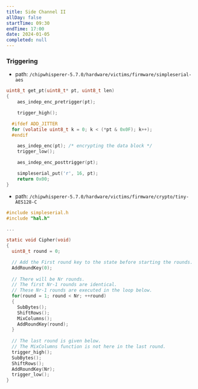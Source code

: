 ```yaml
---
title: Side Channel II
allDay: false
startTime: 09:30
endTime: 17:00
date: 2024-01-05
completed: null
---
```


### Triggering

- path: `/chipwhisperer-5.7.0/hardware/victims/firmware/simpleserial-aes`

```c
uint8_t get_pt(uint8_t* pt, uint8_t len)
{
    aes_indep_enc_pretrigger(pt);

	trigger_high();

  #ifdef ADD_JITTER
  for (volatile uint8_t k = 0; k < (*pt & 0x0F); k++);
  #endif

	aes_indep_enc(pt); /* encrypting the data block */
	trigger_low();

    aes_indep_enc_posttrigger(pt);

	simpleserial_put('r', 16, pt);
	return 0x00;
}
```

- path: `/chipwhisperer-5.7.0/hardware/victims/firmware/crypto/tiny-AES128-C`

```c
#include simpleserial.h
#include "hal.h"

...

static void Cipher(void)
{
  uint8_t round = 0;

  // Add the First round key to the state before starting the rounds.
  AddRoundKey(0); 
  
  // There will be Nr rounds.
  // The first Nr-1 rounds are identical.
  // These Nr-1 rounds are executed in the loop below.
  for(round = 1; round < Nr; ++round)
  {
    SubBytes();
    ShiftRows();
    MixColumns();
    AddRoundKey(round);
  }
  
  // The last round is given below.
  // The MixColumns function is not here in the last round.
  trigger_high();
  SubBytes();
  ShiftRows();
  AddRoundKey(Nr);
  trigger_low();
}
```
